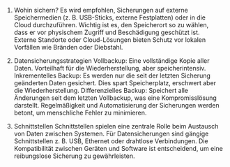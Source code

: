 1. Wohin sichern?
Es wird empfohlen, Sicherungen auf externe Speichermedien (z. B. USB-Sticks, externe Festplatten) oder in die Cloud durchzuführen.
Wichtig ist es, den Speicherort so zu wählen, dass er vor physischem Zugriff und Beschädigung geschützt ist.
Externe Standorte oder Cloud-Lösungen bieten Schutz vor lokalen Vorfällen wie Bränden oder Diebstahl.

2. Datensicherungsstrategien
Vollbackup: Eine vollständige Kopie aller Daten. Vorteilhaft für die Wiederherstellung, aber speicherintensiv.
Inkrementelles Backup: Es werden nur die seit der letzten Sicherung geänderten Daten gesichert. Dies spart Speicherplatz, erschwert aber die Wiederherstellung.
Differenzielles Backup: Speichert alle Änderungen seit dem letzten Vollbackup, was eine Kompromisslösung darstellt.
Regelmäßigkeit und Automatisierung der Sicherungen werden betont, um menschliche Fehler zu minimieren.

3. Schnittstellen
Schnittstellen spielen eine zentrale Rolle beim Austausch von Daten zwischen Systemen.
Für Datensicherungen sind gängige Schnittstellen z. B. USB, Ethernet oder drahtlose Verbindungen.
Die Kompatibilität zwischen Geräten und Software ist entscheidend, um eine reibungslose Sicherung zu gewährleisten.



